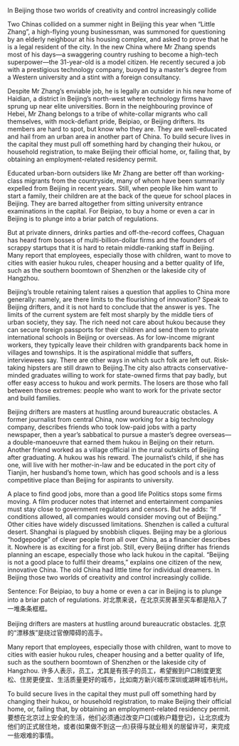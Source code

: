 In Beijing those two worlds of creativity and control increasingly collide

Two Chinas collided on a summer night in Beijing this year when “Little Zhang”, a high-flying young businessman, was summoned for questioning by an elderly neighbour at his housing complex, and asked to prove that he is a legal resident of the city. In the new China where Mr Zhang spends most of his days—a swaggering country rushing to become a high-tech superpower—the 31-year-old is a model citizen. He recently secured a job with a prestigious technology company, buoyed by a master’s degree from a Western university and a stint with a foreign consultancy.

Despite Mr Zhang’s enviable job, he is legally an outsider in his new home of Haidian, a district in Beijing’s north-west where technology firms have sprung up near elite universities. Born in the neighbouring province of Hebei, Mr Zhang belongs to a tribe of white-collar migrants who call themselves, with mock-defiant pride, Beipiao, or Beijing drifters. Its members are hard to spot, but know who they are. They are well-educated and hail from an urban area in another part of China. To build secure lives in the capital they must pull off something hard by changing their hukou, or household registration, to make Beijing their official home, or, failing that, by obtaining an employment-related residency permit. 

Educated urban-born outsiders like Mr Zhang are better off than working-class migrants from the countryside, many of whom have been summarily expelled from Beijing in recent years. Still, when people like him want to start a family, their children are at the back of the queue for school places in Beijing. They are barred altogether from sitting university entrance examinations in the capital. For Beipiao, to buy a home or even a car in Beijing is to plunge into a briar patch of regulations.

But at private dinners, drinks parties and off-the-record coffees, Chaguan has heard from bosses of multi-billion-dollar firms and the founders of scrappy startups that it is hard to retain middle-ranking staff in Beijing. Many report that employees, especially those with children, want to move to cities with easier hukou rules, cheaper housing and a better quality of life, such as the southern boomtown of Shenzhen or the lakeside city of Hangzhou.

Beijing’s trouble retaining talent raises a question that applies to China more generally: namely, are there limits to the flourishing of innovation? Speak to Beijing drifters, and it is not hard to conclude that the answer is yes. The limits of the current system are felt most sharply by the middle tiers of urban society, they say. The rich need not care about hukou because they can secure foreign passports for their children and send them to private international schools in Beijing or overseas. As for low-income migrant workers, they typically leave their children with grandparents back home in villages and townships. It is the aspirational middle that suffers, interviewees say. There are other ways in which such folk are left out. Risk-taking hipsters are still drawn to Beijing.The city also attracts conservative- minded graduates willing to work for state-owned firms that pay badly, but offer easy access to hukou and work permits. The losers are those who fall between those extremes: people who want to work for the private sector and build families.

Beijing drifters are masters at hustling around bureaucratic obstacles. A former journalist from central China, now working for a big technology company, describes friends who took low-paid jobs with a party newspaper, then a year’s sabbatical to pursue a master’s degree overseas—a double-manoeuvre that earned them hukou in Beijing on their return. Another friend worked as a village official in the rural outskirts of Beijing after graduating. A hukou was his reward. The journalist’s child, if she has one, will live with her mother-in-law and be educated in the port city of Tianjin, her husband’s home town, which has good schools and is a less competitive place than Beijing for aspirants to university.

A place to find good jobs, more than a good life
Politics stops some firms moving. A film producer notes that internet and entertainment companies must stay close to government regulators and censors. But he adds: “If conditions allowed, all companies would consider moving out of Beijing.” Other cities have widely discussed limitations. Shenzhen is called a cultural desert. Shanghai is plagued by snobbish cliques. Beijing may be a glorious “hodgepodge” of clever people from all over China, as a financier describes it. Nowhere is as exciting for a first job. Still, every Beijing drifter has friends planning an escape, especially those who lack hukou in the capital. “Beijing is not a good place to fulfil their dreams,” explains one citizen of the new, innovative China. The old China had little time for individual dreamers. In Beijing those two worlds of creativity and control increasingly collide.

Sentence:
For Beipiao, to buy a home or even a car in Beijing is to plunge into a briar patch of regulations.
对北票来说，在北京买房甚至买车都是陷入了一堆条条框框。

Beijing drifters are masters at hustling around bureaucratic obstacles.
北京的“漂移族”是绕过官僚障碍的高手。

Many report that employees, especially those with children, want to move to cities with easier hukou rules, cheaper housing and a better quality of life, such as the southern boomtown of Shenzhen or the lakeside city of Hangzhou.
许多人表示，员工，尤其是有孩子的员工，希望搬到户口制度更宽松、住房更便宜、生活质量更好的城市，比如南方新兴城市深圳或湖畔城市杭州。

To build secure lives in the capital they must pull off something hard by changing their hukou, or household registration, to make Beijing their official home, or, failing that, by obtaining an employment-related residency permit.
要想在北京过上安全的生活，他们必须通过改变户口(或称户籍登记)，让北京成为他们的正式居住地，或者(如果做不到这一点)获得与就业相关的居留许可，来完成一些艰难的事情。